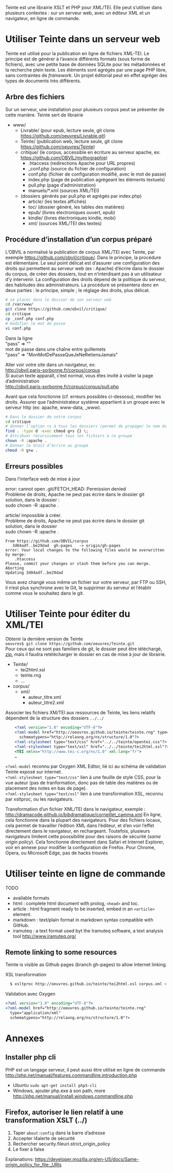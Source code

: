 

Teinte est une librairie XSLT et PHP pour XML/TEI.
Elle peut s’utiliser dans plusieurs contextes : sur un serveur web, avec un éditeur XML et un navigateur, en ligne de commande. 

# Utiliser Teinte dans un serveur web

Teinte est utilisé pour la publication en ligne de fichiers XML-TEI. Le principe est de générer à l’avance différents formats (sous forme de fichiers), avec une petite base de données SQLite pour les métadonnées et la recherche plein texte. Les éléments sont agrégés par une page PHP libre, sans contraintes de *framework*. Un projet éditorial peut en effet agréger des types de documents très différents.

## Arbre des fichiers

Sur un serveur, une installation pour plusieurs corpus peut se présenter de cette manière. Teinte sert de librairie 

* www/
  * Livrable/ (pour epub, lecture seule, git clone https://github.com/oeuvres/Livrable.git)
  * Teinte/ (publication web, lecture seule, git clone https://github.com/oeuvres/Teinte)
  * critique/ (le corpus, accessible en écriture au serveur apache, ex: https://github.com/OBVIL/mythographie)
    * .htaccess (redirections Apache pour URL propres)
    * _conf.php (source du fichier de configuration)
    * conf.php (fichier de configuration modifié, avec le mot de passe)
    * index.php (page de publication agrégeant les éléments textuels)
    * pull.php (page d’administration)
    * manuels/*.xml (sources XML/TEI)
  * (dossiers générés par pull.php et agrégés par index.php)
    * article/ (les textes affichés)
    * toc/ (dossier généré, les tables des matières)
    * epub/ (livres électroniques ouvert, epub)
    * kindle/ (livres électroniques kindle, mobi)
    * xml/ (sources XML/TEI des textes)

## Procédure d’installation d’un corpus préparé

L’OBVIL a normalisé la publication de corpus XML/TEI avec Teinte, par exemple https://github.com/obvil/critique/.
Dans le principe, la procédure est élémentaire. Le seul point délicat est d’assurer une configuration des droits qui permettent au serveur web (ex : Apache) d’écrire dans le dossier du corpus, de créer des dossiers, tout en n’interdisant pas à un utilisateur d’y intervenir. La configuration des droits dépend de la politique du serveur, des habitudes des administrateurs. La procédure se présentera donc en deux parties : le principe, simple ; le réglage des droits, plus délicat.

```sh
# se placer dans le dossier de son serveur web
cd /var/www/ 
git clone https://github.com/obvil/critique/
cd critique
cp _conf.php conf.php
# modifier le mot de passe 
vi conf.php
```

Dans la ligne<br/>
"pass" => ""<br/>
mot de passe dans une chaîne entre guillemets<br/>
"pass" => "MonMotDePasseQueJeNeRetiensJamais"

Aller voir votre site dans un navigateur, ex:
<br/>http://obvil.paris-sorbonne.fr/corpus/corpus
<br/>Si aucun texte apparaît, c’est normal, vous êtes invité à visiter la page d’administration
<br/>http://obvil.paris-sorbonne.fr/corpus/corpus/pull.php

Avant que cela fonctionne (cf. erreurs possibles ci-dessosu), modifier les droits. Assurer que l’administrateur système appartient à un groupe avec le serveur http (ex: apache, www-data, _www).

```sh
# Dans le dossier de votre corpus
cd critique
# donner l’option +s à tous les dossiers (permet de propager le nom du groupe aux fichiers créés)
find . -type d -exec chmod g+s {} \;
# Attribuer récursivement tous les fichiers à ce groupe
chown -R :apache .
# Donner le droit d’écrire au groupe
chmod -R g+w .
```

## Erreurs possibles

Dans l’interface web de mise à jour

error: cannot open .git/FETCH_HEAD: Permission denied
<br/>Problème de droits, Apache ne peut pas écrire dans le dossier git
<br/>solution, dans le dossier :
<br/>sudo chown -R :apache .

article/ impossible à créer.
<br/>Problème de droits, Apache ne peut pas écrire dans le dossier git
<br/>solution, dans le dossier
<br/>sudo chown -R :apache .

```
From https://github.com/OBVIL/corpus
   3d04adf..be29dad  gh-pages   -> origin/gh-pages
error: Your local changes to the following files would be overwritten by merge:
	.htaccess
Please, commit your changes or stash them before you can merge.
Aborting
Updating 3d04adf..be29dad
```
Vous avez changé vous même un fichier sur votre serveur, par FTP ou SSH, il n’est plus synchrone avec le Git, le supprimer du serveur et l’établir comme vous le souhaitez dans le git.


# Utiliser Teinte pour éditer du XML/TEI

Obtenir la dernière version de Teinte
<br/>`oeuvres$ git clone https://github.com/oeuvres/Teinte.git`
<br/>Pour ceux qui ne sont pas familiers de git, le dossier peut être téléchargé, [zip](https://github.com/oeuvres/Teinte/archive/gh-pages.zip), mais il faudra retélécharger le dossier en cas de mise à jour de librairie.


* Teinte/
  * tei2html.xsl
  * teinte.rng
  * …
* corpus/
  * xml/
    * auteur_titre.xml
    * auteur_titre2.xml

Associer les fichiers XM/TEI aux ressources de Teinte, les liens relatifs dépendent de la structure des dossiers `../../`
```xml
    <?xml version="1.0" encoding="UTF-8"?>
    <?xml-model href="http://oeuvres.github.io/teinte/teinte.rng" type="application/xml" 
      schematypens="http://relaxng.org/ns/structure/1.0"?>
    <?xml-stylesheet type="text/css" href="../../teinte/opentei.css"?>
    <?xml-stylesheet type="text/xsl" href="../../teinte/tei2html.xsl"?>
    <TEI xmlns="http://www.tei-c.org/ns/1.0" xml:lang="fr">
    …
```

`<?xml-model` reconnu par Oxygen XML Editor, lié ici au schéma de validation Teinte exposé sur internet.
<br/>`<?xml-stylesheet type="text/css"` lien à une feuille de style CSS, pour la vue auteur (pas de tranformation, donc pas de table des matières ou de placement des notes en bas de page).
<br/>`<?xml-stylesheet type="text/xsl"` lien à une transformation XSL, reconnu par xsltproc, ou les navigateurs.

Transformation d’un fichier XML/TEI dans le navigateur, exemple : http://dramacode.github.io/bibdramatique/corneillet_camma.xml
En ligne, cela fonctionne dans la plupart des navigateurs. Pour des fichiers locaux, cela permet de travailler l’édition XML dans l’éditeur, et d’en voir l’effet directement dans le navigateur, en rechargeant. Toutefois, plusieurs navigateurs limitent cette poossibilité pour des raisons de sécurité (*same origin policy*). Cela fonctionne directement dans Safari et Internet Explorer, voir en annexe pour modifier la configuration de Firefox. Pour Chrome, Opera, ou Microsoft Edge, pas de hacks trouvés


# Utiliser teinte en ligne de commande

TODO

* available formats
 * html : complete html document with prolog, `<head>` and toc.
 * article : html fragment ready to be inserted, embed in an `<article>` element.
 * markdown : text/plain format in markdown syntax compatible with GitHub.
 * iramuteq : a text format used byt the Iramuteq software, a text analysis tool http://www.iramuteq.org/

## Remote linking to some resources

Teinte is visible as Github pages (branch gh-pages) to allow Internet linking.

XSL transformation 
```bash
  $ xsltproc http://oeuvres.github.io/teinte/tei2html.xsl corpus.xml > corpus.html
```

Validation avec Oxygen
```xml
<?xml version="1.0" encoding="UTF-8"?>
<?xml-model href="http://oeuvres.github.io/teinte/teinte.rng"
  type="application/xml"
  schematypens="http://relaxng.org/ns/structure/1.0"?>
```

# Annexes

## Installer php cli

PHP est un langage serveur, il peut aussi être utilisé en ligne de commande http://php.net/manual/features.commandline.introduction.php

* Ubuntu `sudo apt-get install php5-cli`
* Windows, ajouter php.exe à son path, more http://php.net/manual/install.windows.commandline.php

## Firefox, autoriser le lien relatif à une transformation XSLT (../)

1. Taper `about:config` dans la barre d’adresse
2. Accepter l4alerte de sécurité
3. Rechercher security.fileuri.strict_origin_policy
4. Le fixer à false

Explanations: https://developer.mozilla.org/en-US/docs/Same-origin_policy_for_file:_URIs
